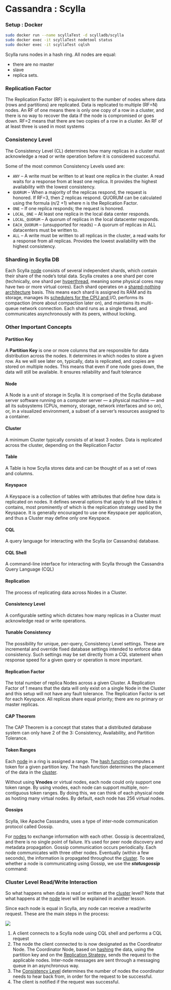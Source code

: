 # Cassandra : Scylla

### Setup : Docker

```bash
sudo docker run --name scyllaTest -d scylladb/scylla
sudo docker exec -it scyllaTest nodetool status
sudo docker exec -it scyllaTest cqlsh
```

Scylla runs nodes in a hash ring. All nodes are equal:

* there are no master
* slave
* replica sets.

### Replication Factor

The Replication Factor \(RF\) is equivalent to the number of nodes where data \(rows and partitions\) are replicated. Data is replicated to multiple \(RF=N\) nodes. An RF of one means there is only one copy of a row in a cluster, and there is no way to recover the data if the node is compromised or goes down. RF=2 means that there are two copies of a row in a cluster. An RF of at least three is used in most systems

### Consistency Level

The Consistency Level \(CL\) determines how many replicas in a cluster must acknowledge a read or write operation before it is considered successful.

Some of the most common Consistency Levels used are:

* `ANY` – A write must be written to at least one replica in the cluster. A read waits for a response from at least one replica. It provides the highest availability with the lowest consistency.
* `QUORUM` – When a majority of the replicas respond, the request is honored. If RF=3, then 2 replicas respond. QUORUM can be calculated using the formula \(n/2 +1\) where n is the Replication Factor.
* `ONE` – If one replica responds; the request is honored.
* `LOCAL_ONE` – At least one replica in the local data center responds.
* `LOCAL_QUORUM` – A quorum of replicas in the local datacenter responds.
* `EACH_QUORUM` – \(unsupported for reads\) – A quorum of replicas in ALL datacenters must be written to.
* `ALL` – A write must be written to all replicas in the cluster, a read waits for a response from all replicas. Provides the lowest availability with the highest consistency.

### Sharding in Scylla DB

Each Scylla [node](https://university.scylladb.com/topic/node/) consists of several independent shards, which contain their share of the node’s total data. Scylla creates a one shard per core \(technically, one shard per [hyperthread](https://en.wikipedia.org/wiki/Hyper-threading), meaning some physical cores may have two or more virtual cores\). Each shard operates on a [shared-nothing architecture](https://en.wikipedia.org/wiki/Shared-nothing_architecture) basis. This means each shard is assigned its RAM and its storage, manages its [schedulers for the CPU and ](https://www.scylladb.com/2018/04/19/scylla-i-o-scheduler-3/)I/O, performs its compaction \(more about compaction later on\), and maintains its multi-queue network connection. Each shard runs as a single thread, and communicates asynchronously with its peers, without locking.

### Other Important Concepts

#### Partition Key

A **Partition Key** is one or more columns that are responsible for data distribution across the nodes. It determines in which nodes to store a given row. As we will see later on, typically, data is replicated, and copies are stored on multiple nodes. This means that even if one node goes down, the data will still be available. It ensures reliability and fault tolerance

#### Node

A Node is a unit of storage in Scylla. It is comprised of the Scylla database server software running on a computer server — a physical machine — and all its subsystems \(CPUs, memory, storage, network interfaces and so on\), or, in a visualized environment, a subset of a server’s resources assigned to a container.

#### Cluster

A minimum Cluster typically consists of at least 3 nodes. Data is replicated across the cluster, depending on the Replication Factor

#### Table

A Table is how Scylla stores data and can be thought of as a set of rows and columns.

#### Keyspace

A Keyspace is a collection of tables with attributes that define how data is replicated on nodes. It defines several options that apply to all the tables it contains, most prominently of which is the replication strategy used by the Keyspace. It is generally encouraged to use one Keyspace per application, and thus a Cluster may define only one Keyspace.

#### CQL

A query language for interacting with the Scylla \(or Cassandra\) database.

#### CQL Shell

A command-line interface for interacting with Scylla through the Cassandra Query Language \(CQL\)

#### Replication

The process of replicating data across Nodes in a Cluster.

#### Consistency Level

A configurable setting which dictates how many replicas in a Cluster must acknowledge read or write operations.

#### Tunable Consistency

The possibility for unique, per-query, Consistency Level settings. These are incremental and override fixed database settings intended to enforce data consistency. Such settings may be set directly from a CQL statement when response speed for a given query or operation is more important.

#### Replication Factor

The total number of replica Nodes across a given Cluster. A Replication Factor of 1 means that the data will only exist on a single Node in the Cluster and this setup will not have any fault tolerance. The Replication Factor is set for each Keyspace. All replicas share equal priority; there are no primary or master replicas.

#### CAP Theorem

The CAP Theorem is a concept that states that a distributed database system can only have 2 of the 3: Consistency, Availability, and Partition Tolerance.

#### Token Ranges

Each [node](https://university.scylladb.com/topic/node/) in a ring is assigned a range. The [hash function](https://en.wikipedia.org/wiki/Hash_function) computes a token for a given partition key. The hash function determines the placement of the data in the [cluster](https://university.scylladb.com/topic/cluster-node-ring/).

Without using **Vnodes** or virtual nodes, each node could only support one token range. By using vnodes, each node can support multiple, non-contiguous token ranges. By doing this, we can think of each physical node as hosting many virtual nodes. By default, each node has 256 virtual nodes.

#### Gossips

Scylla, like Apache Cassandra, uses a type of inter-node communication protocol called Gossip.

For [nodes](https://university.scylladb.com/topic/node/) to exchange information with each other. Gossip is decentralized, and there is no single point of failure. It’s used for peer node discovery and metadata propagation. Gossip communication occurs periodically. Each node communicates with three other nodes. Eventually \(within a few seconds\), the information is propagated throughout the [cluster](https://university.scylladb.com/topic/cluster-node-ring/). To see whether a node is communicating using Gossip, we use the _**statusgossip**_ command:

### Cluster Level Read/Write Interaction

So what happens when data is read or written at the [cluster](https://university.scylladb.com/topic/cluster-node-ring/) level? Note that what happens at the [node](https://university.scylladb.com/topic/node/) level will be explained in another lesson.

Since each node is equal in Scylla, any node can receive a read/write request. These are the main steps in the process:

![](https://university.scylladb.com/wp-content/uploads/2019/01/Read_Write_Cluster_Path.png)

1. A client connects to a Scylla node using CQL shell and performs a CQL request
2. The node the client connected to is now designated as the Coordinator Node. The Coordinator Node, based on [hashing](https://en.wikipedia.org/wiki/Hash_function) the data, using the partition key and on the [Replication Strategy](https://university.scylladb.com/topic/replication-strategy/), sends the request to the applicable nodes. Inter-node messages are sent through a messaging queue in an asynchronous way.
3. The [Consistency Level](https://university.scylladb.com/topic/consistency-level-cl/) determines the number of nodes the coordinator needs to hear back from, in order for the request to be successful.
4. The client is notified if the request was successful.

